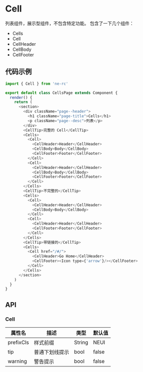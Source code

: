 # Cell
列表组件，展示型组件，不包含特定功能。
包含了一下几个组件：
- Cells
- Cell
- CellHeader
- CellBody
- CellFooter
## 代码示例

```js
import { Cell } from 'ne-rc'

export default class CellsPage extends Component {
  render() {
    return (
      <section>
        <div className="page--header">
          <h1 className="page-title">Cells</h1>
          <p className="page--desc">列表</p>
        </div>
        <CellTip>完整的 Cell</CellTip>
        <Cells>
          <Cell>
            <CellHeader>Header</CellHeader>
            <CellBody>Body</CellBody>
            <CellFooter>Footer</CellFooter>
          </Cell>
          <Cell>
            <CellHeader>Header</CellHeader>
            <CellBody>Body</CellBody>
            <CellFooter>Footer</CellFooter>
          </Cell>
        </Cells>
        <CellTip>不完整的</CellTip>
        <Cells>
          <Cell>
            <CellHeader>Header</CellHeader>
            <CellBody>Body</CellBody>
          </Cell>
          <Cell>
            <CellHeader>Header</CellHeader>
            <CellFooter>Footer</CellFooter>
          </Cell>
        </Cells>
        <CellTip>带链接的</CellTip>
        <Cells>
          <Cell href="/#/">
            <CellHeader>Go Home</CellHeader>
            <CellFooter><Icon type={'arrow'}/></CellFooter>
          </Cell>
        </Cells>
      </section>
    )
  }
}

```

## API

### Cell
属性名 | 描述 | 类型 | 默认值
--- | --- | --- | ---
prefixCls | 样式前缀 | String | NEUI
tip | 普通下划线提示 | bool | false
warning | 警告提示 | bool | false
